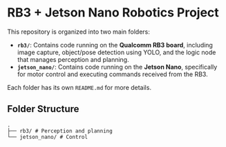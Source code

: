 # RB3 + Jetson Nano Robotics Project

This repository is organized into two main folders:

- **`rb3/`**: Contains code running on the **Qualcomm RB3 board**, including image capture, object/pose detection using YOLO, and the logic node that manages perception and planning.
- **`jetson_nano/`**: Contains code running on the **Jetson Nano**, specifically for motor control and executing commands received from the RB3.

Each folder has its own `README.md` for more details.

## Folder Structure
```
.
├── rb3/ # Perception and planning
└── jetson_nano/ # Control
```